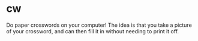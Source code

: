 # cw
Do paper crosswords on your computer! The idea is that you take a picture of your crossword, and can then fill it in without needing to print it off.

